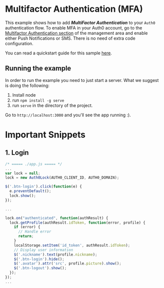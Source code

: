# Multifactor Authentication (MFA)

This example shows how to add ***MultiFactor Authentication*** to your `Auth0` authentication flow. To enable MFA in your Auth0 account, go to the [Multifactor Authentication section](https://manage.auth0.com/#/guardian) of the management area and enable either Push Notifications or SMS. There is no need of extra code configuration.

You can read a quickstart guide for this sample [here](https://auth0.com/docs/quickstart/spa/jquery/09-mfa).

## Running the example

In order to run the example you need to just start a server. What we suggest is doing the following:

1. Install node
2. run `npm install -g serve`
3. run `serve` in the directory of the project.

Go to `http://localhost:3000` and you'll see the app running :).


# Important Snippets

## 1. Login

```javascript
/* ===== ./app.js ===== */
...
var lock = null;
lock = new Auth0Lock(AUTH0_CLIENT_ID, AUTH0_DOMAIN);

$('.btn-login').click(function(e) {
  e.preventDefault();
  lock.show();
});

...

lock.on("authenticated", function(authResult) {
  lock.getProfile(authResult.idToken, function(error, profile) {
    if (error) {
      // Handle error
      return;
    }
    localStorage.setItem('id_token', authResult.idToken);
    // Display user information
    $('.nickname').text(profile.nickname);
    $('.btn-login').hide();
    $('.avatar').attr('src', profile.picture).show();
    $('.btn-logout').show();
  });
});
...
```
